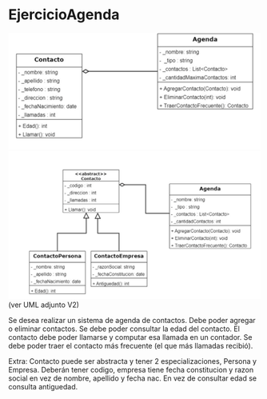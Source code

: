 # EjercicioAgenda
![img_1.png](img_1.png)
![img_2.png](img_2.png)
(ver UML adjunto V2)

Se desea realizar un sistema de agenda de contactos.
Debe poder agregar o eliminar contactos.
Se debe poder consultar la edad del contacto.
El contacto debe poder llamarse y computar esa llamada en un contador.
Se debe poder traer el contacto más frecuente (el que más llamadas recibió).

Extra: Contacto puede ser abstracta y tener 2 especializaciones, Persona y Empresa. Deberán tener codigo, empresa tiene fecha constitucion y razon social en vez de nombre, apellido y fecha nac. En vez de consultar edad se consulta antiguedad.
